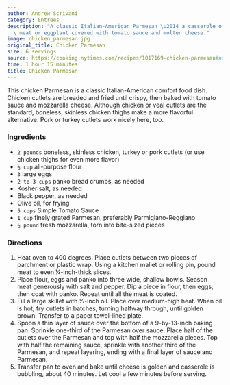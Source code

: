 ```yaml
---
author: Andrew Scrivani
category: Entrees
description: "A classic Italian-American Parmesan \u2014 a casserole of fried, breaded\
  \ meat or eggplant covered with tomato sauce and molten cheese."
image: chicken_parmesan.jpg
original_title: Chicken Parmesan
size: 6 servings
source: https://cooking.nytimes.com/recipes/1017169-chicken-parmesan#notes_section
time: 1 hour 15 minutes
title: Chicken Parmesan
---
```


This chicken Parmesan is a classic Italian-American comfort food dish. Chicken cutlets are breaded and fried until crispy, then baked with tomato sauce and mozzarella cheese. Although chicken or veal cutlets are the standard, boneless, skinless chicken thighs make a more flavorful alternative. Pork or turkey cutlets work nicely here, too.

### Ingredients

* `2 pounds` boneless, skinless chicken, turkey or pork cutlets (or use chicken thighs for even more flavor)
* `½ cup` all-purpose flour
* `3` large eggs
* `2 to 3 cups` panko bread crumbs, as needed
* Kosher salt, as needed
* Black pepper, as needed
* Olive oil, for frying
* `5 cups` Simple Tomato Sauce
* `1 cup` finely grated Parmesan, preferably Parmigiano-Reggiano
* `½ pound` fresh mozzarella, torn into bite-sized pieces

### Directions

1. Heat oven to 400 degrees. Place cutlets between two pieces of parchment or plastic wrap. Using a kitchen mallet or rolling pin, pound meat to even ¼-inch-thick slices.
2. Place flour, eggs and panko into three wide, shallow bowls. Season meat generously with salt and pepper. Dip a piece in flour, then eggs, then coat with panko. Repeat until all the meat is coated.
3. Fill a large skillet with ½-inch oil. Place over medium-high heat. When oil is hot, fry cutlets in batches, turning halfway through, until golden brown. Transfer to a paper towel-lined plate.
4. Spoon a thin layer of sauce over the bottom of a 9-by-13-inch baking pan. Sprinkle one-third of the Parmesan over sauce. Place half of the cutlets over the Parmesan and top with half the mozzarella pieces. Top with half the remaining sauce, sprinkle with another third of the Parmesan, and repeat layering, ending with a final layer of sauce and Parmesan.
5. Transfer pan to oven and bake until cheese is golden and casserole is bubbling, about 40 minutes. Let cool a few minutes before serving.